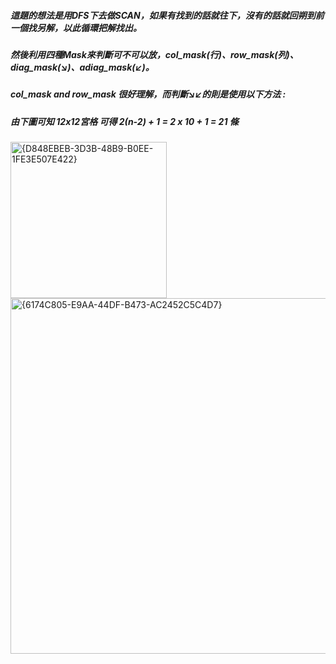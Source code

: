 ##### 這題的想法是用DFS下去做SCAN，如果有找到的話就往下，沒有的話就回朔到前一個找另解，以此循環把解找出。  
##### 然後利用四種Mask來判斷可不可以放，col_mask(行)、row_mask(列)、diag_mask(↘)、adiag_mask(↙)。  
##### col_mask and row_mask 很好理解，而判斷↘↙的則是使用以下方法 :  
##### 由下圖可知 12x12宮格 可得 2(n-2) + 1 = 2 x 10 + 1 = 21 條   
<img width="250" alt="{D848EBEB-3D3B-48B9-B0EE-1FE3E507E422}" src="https://github.com/user-attachments/assets/24436fd1-d92f-4ff6-b32c-2041de6dbe73" />   
  
<img width="569" alt="{6174C805-E9AA-44DF-B473-AC2452C5C4D7}" src="https://github.com/user-attachments/assets/b580ffde-c13e-4335-8d47-6ce94007269c" />  


